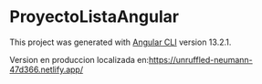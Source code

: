 # ProyectoListaAngular

This project was generated with [Angular CLI](https://github.com/angular/angular-cli) version 13.2.1.

Version en produccion localizada en:https://unruffled-neumann-47d366.netlify.app/